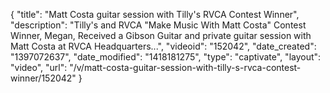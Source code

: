 {
    "title": "Matt Costa guitar session with Tilly's RVCA Contest Winner",
    "description": "Tilly's and RVCA \"Make Music With Matt Costa\" Contest Winner, Megan, Received a Gibson Guitar and private guitar session with Matt Costa at RVCA Headquarters...",
    "videoid": "152042",
    "date_created": "1397072637",
    "date_modified": "1418181275",
    "type": "captivate",
    "layout": "video",
    "url": "\/v\/matt-costa-guitar-session-with-tilly-s-rvca-contest-winner\/152042"
}